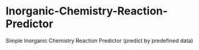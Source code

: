 # Inorganic-Chemistry-Reaction-Predictor
Simple Inorganic Chemistry Reaction Predictor (predict by predefined data)
